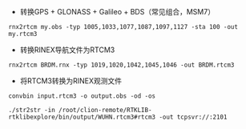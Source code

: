 - 转换GPS + GLONASS + Galileo + BDS（常见组合，MSM7）
```shell
rnx2rtcm my.obs -typ 1005,1033,1077,1087,1097,1127 -sta 100 -out my.rtcm3
```

- 转换RINEX导航文件为RTCM3
```shell
rnx2rtcm BRDM.rnx -typ 1019,1020,1042,1045,1046 -out BRDM.rtcm3 
```

- 将RTCM3转换为RINEX观测文件
```shell
convbin input.rtcm3 -o output.obs -od -os
```

```shell
./str2str -in /root/clion-remote/RTKLIB-rtklibexplore/bin/output/WUHN.rtcm3#rtcm3 -out tcpsvr://:2101
```